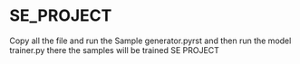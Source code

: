 # SE_PROJECT
Copy all the file and run the Sample generator.pyrst and then run the model trainer.py there the samples will be trained 
SE PROJECT
